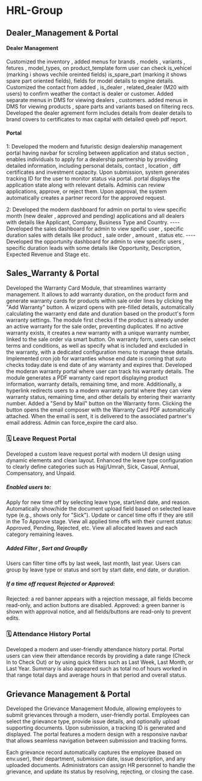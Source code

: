 # HRL-Group

## Dealer_Management & Portal

#### Dealer Management
Customized the inventory , added menus for brands , models , variants , fetures , model_types, on product_template form user can check is_vehicel (marking i shows vechile oreinted fields) is_spare_part (marking it shows spare part oriented fields), fields for model details to engine details.
Customized the contact from added , is_dealer , related_dealer (M20 with users) to confirm weather the contact is dealer or customer.
Added separate menus in DMS for viewing dealers , customers.
added menus in DMS for viewing products , spare parts and variants based on filtering recs.
Developed the dealer agrement form includes details from dealer details to brand covers to certificates  to max capital with detailed qweb pdf report.


#### Portal
1: Developed the modern and futuristic design dealership management portal having navbar for scroling between application and status section , enables individuals to apply for a dealership partnership by providing detailed information, including personal details, contact , location , diff certificates and investment capacity. Upon submission, system generates tracking ID for the user to monitor status via portal. portal displays the application state along with relevant details. Adminis can review applications, approve, or reject them. Upon approval, the system automatically creates a partner record for the approved request.

2: Developed the modern dashboard for admin on portal to view specific month (new dealer , approved and pending) applications and all dealers with details like Applicant,	Company,	Business Type and 	Country.
---- Developed the sales dashboard for admin to view speific user , specific duration sales with details like product , sale order , amount , status etc.
---- Developed the opportunity dashboard for admin to view specific users , specific duration leads with some details like Opportunity,	Description,	Expected Revenue and	Stage etc.




## Sales_Warranty & Portal
Developed the Warranty Card Module, that streamlines warranty management. It allows to add warranty duration, on the product form and generate warranty cards for products within sale order lines by clicking the "Add Warranty" button. A wizard opens with pre-filled details, automatically calculating the warranty end date and duration based on the product's form warranty settings. The module first checks if the product is already under an active warranty for the sale order, preventing duplicates. If no active warranty exists, it creates a new warranty with a unique warranty number, linked to the sale order via smart button. On warranty form, users can select terms and conditions, as well as specify what is included and excluded in the warranty, with a dedicated configuration menu to manage these details. 
Implemented cron job for warranties whose end date is coming that suto checks today.date is end date of any warranty and expires that.
Developed the moderan warranty portal where user can track his warranty details.
The module generates a PDF warranty card report displaying product information, warranty details, remaining time, and more. Additionally, a hyperlink redirects users to a modern warranty portal where they can view warranty status, remaining time, and other details by entering their warranty number. 
Added a "Send by Mail" button on the Warranty form. Clicking the button opens the email composer with the Warranty Card PDF automatically attached. When the email is sent, it is delivered to the associated partner's email address.
Admin can force_expire the card also.


### 🗓️ Leave Request Portal
Developed a custom leave request portal with modern UI design using dynamic elements and clean layout.
Enhanced the leave type configuration to clearly define categories such as Hajj/Umrah, Sick, Casual, Annual, Compensatory, and Unpaid.

##### Enabled users to:
Apply for new time off by selecting leave type, start/end date, and reason.
Automatically show/hide the document upload field based on selected leave type (e.g., shows only for "Sick").
Update or cancel time offs if they are still in the To Approve stage.
View all applied time offs with their current status: Approved, Pending, Rejected, etc.
View all allocated leaves and each category remaining leaves.



##### Added Filter , Sort and GroupBy 
Users can filter time offs by last week, last month, last year.
Users can group by leave type or status and sort by start date, end date, or duration.

##### If a time off request Rejected or Approved:
Rejected: a red banner appears with a rejection message, all fields become read-only, and action buttons are disabled.
Approved: a green banner is shown with approval notice, and all fields/buttons are read-only to prevent edits.

### 🗓️ Attendance History Portal
Developed a modern and user-friendly attendance history portal. Portal users can view their attendance records by providing a date range (Check In to Check Out) or by using quick filters such as Last Week, Last Month, or Last Year.
Summary is also appeared such as total no.of hours worked in that range total days and average hours in that period and overall status.

## Grievance Management & Portal

Developed the Grievance Management Module, allowing employees to submit grievances through a modern, user-friendly portal. Employees can select the grievance type, provide issue details, and optionally upload supporting documents. Upon submission, a tracking ID is generated and displayed. The portal features a modern design with a responsive navbar that allows seamless navigation between submission and tracking forms.

Each grievance record automatically captures the employee (based on env.user), their department, submission date, issue description, and any uploaded documents. Administrators can assign HR personnel to handle the grievance, and update its status by resolving, rejecting, or closing the case.









